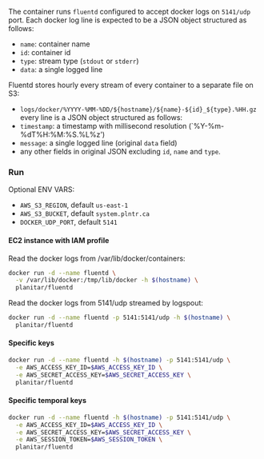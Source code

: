 
The container runs `fluentd` configured to accept docker logs on `5141/udp`
port.
Each docker log line is expected to be a JSON object structured as follows:
 - `name`: container name
 - `id`: container id
 - `type`: stream type (`stdout` or `stderr`)
 - `data`: a single logged line

Fluentd stores hourly every stream of every container to a separate file on S3:
 - `logs/docker/%YYYY-%MM-%DD/${hostname}/${name}-${id}_${type}.%HH.gz`
every line is a JSON object structured as follows:
 - `timestamp`: a timestamp with millisecond resolution (`%Y-%m-%dT%H:%M:%S.%L%z')
 - `message`: a single logged line (original `data` field)
 - any other fields in original JSON excluding `id`, `name` and `type`.

### Run

Optional ENV VARS:
 - `AWS_S3_REGION`, default `us-east-1`
 - `AWS_S3_BUCKET`, default `system.plntr.ca`
 - `DOCKER_UDP_PORT`, default `5141`

#### EC2 instance with IAM profile

Read the docker logs from /var/lib/docker/containers:

```sh
docker run -d --name fluentd \
  -v /var/lib/docker:/tmp/lib/docker -h $(hostname) \
  planitar/fluentd
```

Read the docker logs from 5141/udp streamed by logspout:

```sh
docker run -d --name fluentd -p 5141:5141/udp -h $(hostname) \
  planitar/fluentd
```

#### Specific keys

```sh
docker run -d --name fluentd -h $(hostname) -p 5141:5141/udp \
  -e AWS_ACCESS_KEY_ID=$AWS_ACCESS_KEY_ID \
  -e AWS_SECRET_ACCESS_KEY=$AWS_SECRET_ACCESS_KEY \
  planitar/fluentd
```

#### Specific temporal keys

```sh
docker run -d --name fluentd -h $(hostname) -p 5141:5141/udp \
  -e AWS_ACCESS_KEY_ID=$AWS_ACCESS_KEY_ID \
  -e AWS_SECRET_ACCESS_KEY=$AWS_SECRET_ACCESS_KEY \
  -e AWS_SESSION_TOKEN=$AWS_SESSION_TOKEN \
  planitar/fluentd
```
